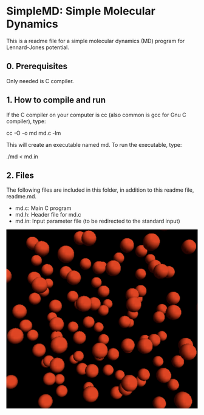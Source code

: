 # SimpleMD: Simple Molecular Dynamics

This is a readme file for a simple molecular dynamics (MD) program 
for Lennard-Jones potential.

## 0. Prerequisites
Only needed is C compiler.

## 1. How to compile and run
If the C compiler on your computer is cc (also common is gcc for Gnu C compiler), type:

cc -O -o md md.c -lm

This will create an executable named md. To run the executable, type:

./md < md.in

## 2. Files
The following files are included in this folder, in addition to this readme file, readme.md.
<ul>
<li>md.c: Main C program</li>
<li>md.h: Header file for md.c</li>
<li>md.in: Input parameter file (to be redirected to the standard input)</li>
</ul>

![Screen shot of MD simulation](ScreenShot.png)
